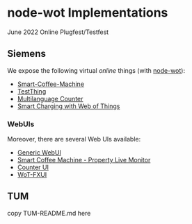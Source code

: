 # node-wot Implementations
June 2022 Online Plugfest/Testfest

## Siemens
We expose the following virtual *online* things (with [node-wot](https://github.com/eclipse/thingweb.node-wot/)):
* [Smart-Coffee-Machine](http://plugfest.thingweb.io:8083/smart-coffee-machine)
* [TestThing](http://plugfest.thingweb.io:8083/testthing)
* [Multilanguage Counter](http://plugfest.thingweb.io:8083/counter)
* [Smart Charging with Web of Things](https://github.com/sebastiankb/wot-smart-charging)

### WebUIs

Moreover, there are several Web UIs available:
* [Generic WebUI](http://plugfest.thingweb.io/webui/)
* [Smart Coffee Machine - Property Live Monitor](http://plugfest.thingweb.io/examples/smart-coffee-machine.html)
* [Counter UI](http://plugfest.thingweb.io/examples/counter.html)
* [WoT-FXUI](http://plugfest.thingweb.io:8088/test/fullscreen/default)

## TUM
copy TUM-README.md here
